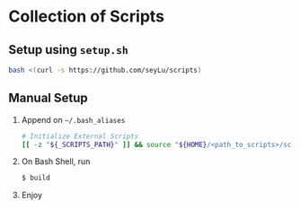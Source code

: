 # Collection of Scripts

## Setup using `setup.sh`

```bash
bash <(curl -s https://github.com/seyLu/scripts)
```

## Manual Setup

1. Append on `~/.bash_aliases`

    ```bash
    # Initialize External Scripts
    [[ -z "${_SCRIPTS_PATH}" ]] && source "${HOME}/<path_to_scripts>/scripts/bash/__init__"
    ```
2. On Bash Shell, run
    
    ```bash
    $ build
    ```

3. Enjoy

